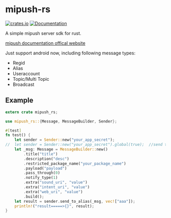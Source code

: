 # mipush-rs
[![crates.io](https://img.shields.io/crates/v/mipush_rs.svg)](https://crates.io/crates/mipush_rs)
[![Documentation](https://docs.rs/mipush_rs/badge.svg)](https://docs.rs/mipush_rs)

A simple mipush server sdk for rust.

[mipush documentation offical website](https://dev.mi.com/console/doc/detail?pId=1163)


Just support android now, including following message types:
- Regid
- Alias
- Useraccount
- Topic/Multi Topic
- Broadcast

## Example

```rust
extern crate mipush_rs;

use mipush_rs::{Message, MessageBuilder, Sender};

#[test]
fn test() {
    let sender = Sender::new("your_app_secret");
//  let sender = Sender::new("your_app_secret").global(true);  //send to global api
    let _msg: Message = MessageBuilder::new()
        .title("title")
        .description("desc")
        .restricted_package_name("your_package_name")
        .payload("payload")
        .pass_through(0)
        .notify_type(1)
        .extra("sound_uri", "value")
        .extra("intent_uri", "value")
        .extra("web_uri", "value")
        .build();
    let result = sender.send_to_alias(_msg, vec!["aaa"]);
    println!("result=====>{}", result);
}
```